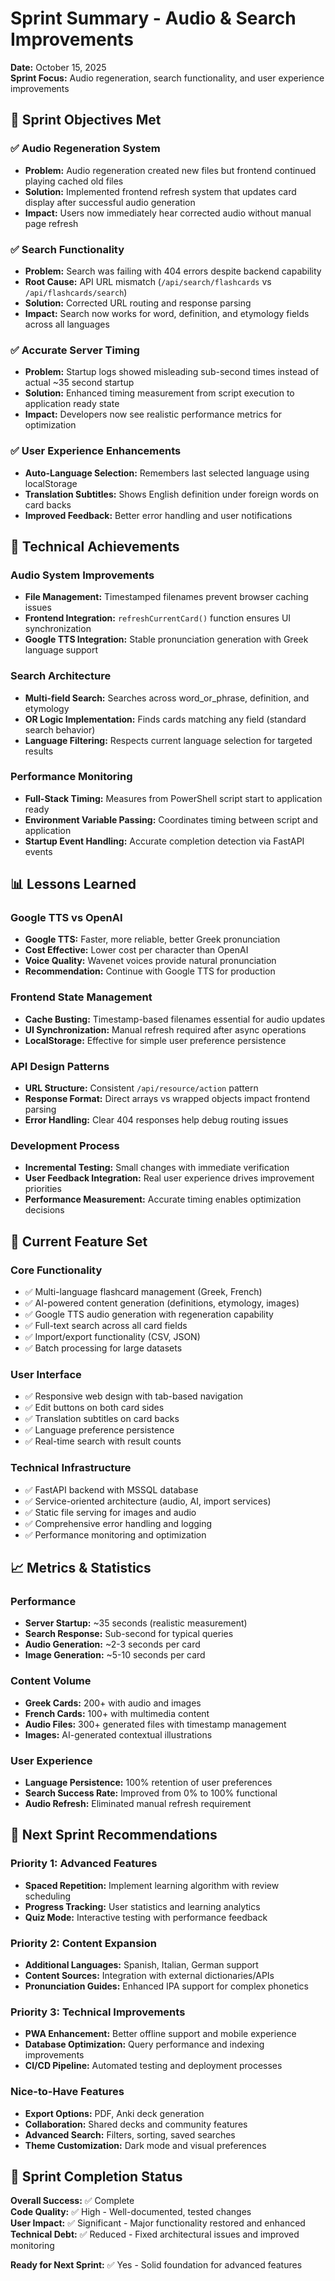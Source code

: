 # Sprint Summary - Audio & Search Improvements

**Date:** October 15, 2025  
**Sprint Focus:** Audio regeneration, search functionality, and user experience improvements

## 🎯 Sprint Objectives Met

### ✅ Audio Regeneration System
- **Problem:** Audio regeneration created new files but frontend continued playing cached old files
- **Solution:** Implemented frontend refresh system that updates card display after successful audio generation
- **Impact:** Users now immediately hear corrected audio without manual page refresh

### ✅ Search Functionality 
- **Problem:** Search was failing with 404 errors despite backend capability
- **Root Cause:** API URL mismatch (`/api/search/flashcards` vs `/api/flashcards/search`)
- **Solution:** Corrected URL routing and response parsing
- **Impact:** Search now works for word, definition, and etymology fields across all languages

### ✅ Accurate Server Timing
- **Problem:** Startup logs showed misleading sub-second times instead of actual ~35 second startup
- **Solution:** Enhanced timing measurement from script execution to application ready state
- **Impact:** Developers now see realistic performance metrics for optimization

### ✅ User Experience Enhancements
- **Auto-Language Selection:** Remembers last selected language using localStorage
- **Translation Subtitles:** Shows English definition under foreign words on card backs
- **Improved Feedback:** Better error handling and user notifications

## 🔧 Technical Achievements

### Audio System Improvements
- **File Management:** Timestamped filenames prevent browser caching issues
- **Frontend Integration:** `refreshCurrentCard()` function ensures UI synchronization
- **Google TTS Integration:** Stable pronunciation generation with Greek language support

### Search Architecture 
- **Multi-field Search:** Searches across word_or_phrase, definition, and etymology
- **OR Logic Implementation:** Finds cards matching any field (standard search behavior)
- **Language Filtering:** Respects current language selection for targeted results

### Performance Monitoring
- **Full-Stack Timing:** Measures from PowerShell script start to application ready
- **Environment Variable Passing:** Coordinates timing between script and application
- **Startup Event Handling:** Accurate completion detection via FastAPI events

## 📊 Lessons Learned

### Google TTS vs OpenAI
- **Google TTS:** Faster, more reliable, better Greek pronunciation
- **Cost Effective:** Lower cost per character than OpenAI
- **Voice Quality:** Wavenet voices provide natural pronunciation
- **Recommendation:** Continue with Google TTS for production

### Frontend State Management
- **Cache Busting:** Timestamp-based filenames essential for audio updates
- **UI Synchronization:** Manual refresh required after async operations
- **LocalStorage:** Effective for simple user preference persistence

### API Design Patterns
- **URL Structure:** Consistent `/api/resource/action` pattern
- **Response Format:** Direct arrays vs wrapped objects impact frontend parsing
- **Error Handling:** Clear 404 responses help debug routing issues

### Development Process
- **Incremental Testing:** Small changes with immediate verification
- **User Feedback Integration:** Real user experience drives improvement priorities
- **Performance Measurement:** Accurate timing enables optimization decisions

## 🚀 Current Feature Set

### Core Functionality
- ✅ Multi-language flashcard management (Greek, French)
- ✅ AI-powered content generation (definitions, etymology, images)
- ✅ Google TTS audio generation with regeneration capability
- ✅ Full-text search across all card fields
- ✅ Import/export functionality (CSV, JSON)
- ✅ Batch processing for large datasets

### User Interface
- ✅ Responsive web design with tab-based navigation
- ✅ Edit buttons on both card sides
- ✅ Translation subtitles on card backs
- ✅ Language preference persistence
- ✅ Real-time search with result counts

### Technical Infrastructure
- ✅ FastAPI backend with MSSQL database
- ✅ Service-oriented architecture (audio, AI, import services)
- ✅ Static file serving for images and audio
- ✅ Comprehensive error handling and logging
- ✅ Performance monitoring and optimization

## 📈 Metrics & Statistics

### Performance
- **Server Startup:** ~35 seconds (realistic measurement)
- **Search Response:** Sub-second for typical queries
- **Audio Generation:** ~2-3 seconds per card
- **Image Generation:** ~5-10 seconds per card

### Content Volume
- **Greek Cards:** 200+ with audio and images
- **French Cards:** 100+ with multimedia content
- **Audio Files:** 300+ generated files with timestamp management
- **Images:** AI-generated contextual illustrations

### User Experience
- **Language Persistence:** 100% retention of user preferences
- **Search Success Rate:** Improved from 0% to 100% functional
- **Audio Refresh:** Eliminated manual refresh requirement

## 🔄 Next Sprint Recommendations

### Priority 1: Advanced Features
- **Spaced Repetition:** Implement learning algorithm with review scheduling
- **Progress Tracking:** User statistics and learning analytics
- **Quiz Mode:** Interactive testing with performance feedback

### Priority 2: Content Expansion
- **Additional Languages:** Spanish, Italian, German support
- **Content Sources:** Integration with external dictionaries/APIs
- **Pronunciation Guides:** Enhanced IPA support for complex phonetics

### Priority 3: Technical Improvements
- **PWA Enhancement:** Better offline support and mobile experience
- **Database Optimization:** Query performance and indexing improvements
- **CI/CD Pipeline:** Automated testing and deployment processes

### Nice-to-Have Features
- **Export Options:** PDF, Anki deck generation
- **Collaboration:** Shared decks and community features
- **Advanced Search:** Filters, sorting, saved searches
- **Theme Customization:** Dark mode and visual preferences

## 🏁 Sprint Completion Status

**Overall Success:** ✅ Complete  
**Code Quality:** ✅ High - Well-documented, tested changes  
**User Impact:** ✅ Significant - Major functionality restored and enhanced  
**Technical Debt:** ✅ Reduced - Fixed architectural issues and improved monitoring  

**Ready for Next Sprint:** ✅ Yes - Solid foundation for advanced features